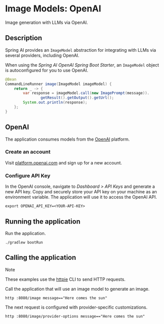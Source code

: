 # Image Models: OpenAI

Image generation with LLMs via OpenAI.

## Description

Spring AI provides an `ImageModel` abstraction for integrating with LLMs via several providers, including OpenAI.

When using the _Spring AI OpenAI Spring Boot Starter_, an `ImageModel` object is autoconfigured for you to use OpenAI.

```java
@Bean
CommandLineRunner image(ImageModel imageModel) {
    return _ -> {
        var response = imageModel.call(new ImagePrompt(message)).
                getResult().getOutput().getUrl();
        System.out.println(response);
    };
}
```

## OpenAI

The application consumes models from the [OpenAI](https://openai.com) platform.

### Create an account

Visit [platform.openai.com](https://platform.openai.com) and sign up for a new account.

### Configure API Key

In the OpenAI console, navigate to _Dashboard > API Keys_ and generate a new API key.
Copy and securely store your API key on your machine as an environment variable.
The application will use it to access the OpenAI API.

```shell
export OPENAI_API_KEY=<YOUR-API-KEY>
```

## Running the application

Run the application.

```shell
./gradlew bootRun
```

## Calling the application

> [!NOTE]
> These examples use the [httpie](https://httpie.io) CLI to send HTTP requests.

Call the application that will use an image model to generate an image.

```shell
http :8080/image message=="Here comes the sun"
```

The next request is configured with provider-specific customizations.

```shell
http :8080/image/provider-options message=="Here comes the sun"
```
